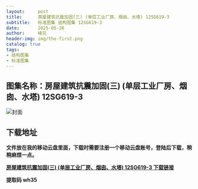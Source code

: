 ```yaml
---
layout:     post
title:      房屋建筑抗震加固(三) (单层工业厂房、烟囱、水塔) 12SG619-3
subtitle:   标准图集 结构图集 12SG619-3
date:       2025-05-28
author:     峰兄
header-img: img/the-first.png
catalog: true
tags:
- 结构图集
- 标准图集
---
```

## 图集名称：房屋建筑抗震加固(三) (单层工业厂房、烟囱、水塔) 12SG619-3
![封面](https://pic1.imgdb.cn/item/6837b74c58cb8da5c8171052.jpg)


## 下载地址 ##
**文件放在我的移动云盘里面，下载时需要注册一个移动云盘账号，登陆后下载，稍稍麻烦一点。**  
  
[**房屋建筑抗震加固(三) (单层工业厂房、烟囱、水塔) 12SG619-3 下载链接**](https://caiyun.139.com/w/i/2nc6qoAYhbD9o)


**提取码 wh35**

